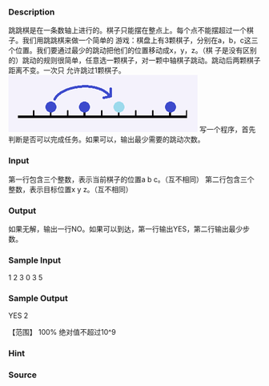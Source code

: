 
### Description
跳跳棋是在一条数轴上进行的。棋子只能摆在整点上。每个点不能摆超过一个棋子。我们用跳跳棋来做一个简单的
游戏：棋盘上有3颗棋子，分别在a，b，c这三个位置。我们要通过最少的跳动把他们的位置移动成x，y，z。（棋
子是没有区别的）跳动的规则很简单，任意选一颗棋子，对一颗中轴棋子跳动。跳动后两颗棋子距离不变。一次只
允许跳过1颗棋子。
![](/JudgeOnline/images/2144.jpg)
写一个程序，首先判断是否可以完成任务。如果可以，输出最少需要的跳动次数。
### Input
第一行包含三个整数，表示当前棋子的位置a b c。（互不相同）
第二行包含三个整数，表示目标位置x y z。（互不相同）
### Output
如果无解，输出一行NO。如果可以到达，第一行输出YES，第二行输出最少步数。
### Sample Input
1 2 3
0 3 5

### Sample Output
YES
2

【范围】
100% 绝对值不超过10^9

### Hint

### Source
